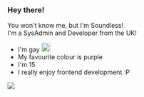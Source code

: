 ### Hey there!
You won't know me, but I'm Soundless!<br>
I'm a SysAdmin and Developer from the UK!<br>
<ul>
  <li> I'm gay <img src="https://images.emojiterra.com/google/noto-emoji/v2.034/128px/1f3f3-1f308.png" style="aspect-ration:1; height: 20px;"></li>
  <li> My favourite colour is purple </li>
  <li> I'm 15 </li>
  <li> I really enjoy frontend development :P </li>
</ul>

<img src="https://github.com/soundlesss/soundlesss/blob/main/corgi-computer.gif">
